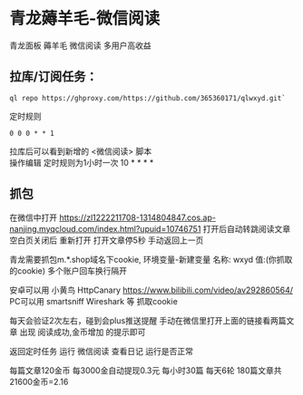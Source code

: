 # 青龙薅羊毛-微信阅读
青龙面板 薅羊毛 微信阅读 多用户高收益

## 拉库/订阅任务：
```Shell
ql repo https://ghproxy.com/https://github.com/365360171/qlwxyd.git`
```
定时规则 
```Shell
0 0 0 * * 1
```
拉库后可以看到新增的 <微信阅读> 脚本  <br>
操作编辑 定时规则为1小时一次 10 * * * *  <br>

## 抓包
在微信中打开 https://zl1222211708-1314804847.cos.ap-nanjing.myqcloud.com/index.html?upuid=10746751
打开后自动转跳阅读文章 空白页关闭后 重新打开 打开文章停5秒 手动返回上一页

青龙需要抓包m.*.shop域名下cookie,
环境变量-新建变量 名称: wxyd  值:(你抓取的cookie)
多个账户回车换行隔开

安卓可以用 小黄鸟 HttpCanary https://www.bilibili.com/video/av292860564/
PC可以用 smartsniff Wireshark 等 抓取cookie

每天会验证2次左右，碰到会plus推送提醒
手动在微信里打开上面的链接看两篇文章 
出现 阅读成功,金币增加 的提示即可

返回定时任务 运行 微信阅读 查看日记 运行是否正常

每篇文章120金币 每3000金自动提现0.3元 
每小时30篇 每天6轮 180篇文章共21600金币=2.16
